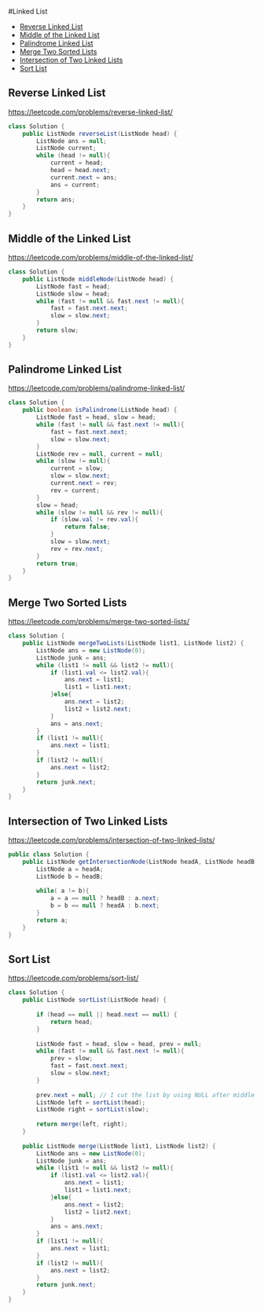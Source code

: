 #Linked List

+ [Reverse Linked List](#reverse-linked-list)
+ [Middle of the Linked List](#middle-of-the-linked-list)
+ [Palindrome Linked List](#palindrome-linked-list)
+ [Merge Two Sorted Lists](#merge-two-sorted-lists)
+ [Intersection of Two Linked Lists](#intersection-of-two-linked-lists)
+ [Sort List](#sort-list)
<!---->

## Reverse Linked List
https://leetcode.com/problems/reverse-linked-list/
```java
class Solution {
    public ListNode reverseList(ListNode head) {
        ListNode ans = null;
        ListNode current;
        while (head != null){
            current = head;
            head = head.next;
            current.next = ans;
            ans = current;
        }
        return ans;
    }
}
```

## Middle of the Linked List
https://leetcode.com/problems/middle-of-the-linked-list/
```java
class Solution {
    public ListNode middleNode(ListNode head) {
        ListNode fast = head;
        ListNode slow = head;
        while (fast != null && fast.next != null){
            fast = fast.next.next;
            slow = slow.next;
        }
        return slow;
    }
}
```

## Palindrome Linked List
https://leetcode.com/problems/palindrome-linked-list/
```java
class Solution {
    public boolean isPalindrome(ListNode head) {
        ListNode fast = head, slow = head;
        while (fast != null && fast.next != null){
            fast = fast.next.next;
            slow = slow.next;
        }
        ListNode rev = null, current = null;
        while (slow != null){
            current = slow;
            slow = slow.next;
            current.next = rev;
            rev = current;
        }
        slow = head;
        while (slow != null && rev != null){
            if (slow.val != rev.val){
                return false;
            }
            slow = slow.next;
            rev = rev.next;
        }
        return true;
    }
}
```

## Merge Two Sorted Lists
https://leetcode.com/problems/merge-two-sorted-lists/
```java
class Solution {
    public ListNode mergeTwoLists(ListNode list1, ListNode list2) {
        ListNode ans = new ListNode(0);
        ListNode junk = ans;
        while (list1 != null && list2 != null){
            if (list1.val <= list2.val){
                ans.next = list1;
                list1 = list1.next;
            }else{
                ans.next = list2;
                list2 = list2.next;
            }
            ans = ans.next;
        }
        if (list1 != null){
            ans.next = list1;
        }
        if (list2 != null){
            ans.next = list2;
        }
        return junk.next;
    }
}
```

## Intersection of Two Linked Lists
https://leetcode.com/problems/intersection-of-two-linked-lists/
```java
public class Solution {
    public ListNode getIntersectionNode(ListNode headA, ListNode headB) {
        ListNode a = headA;
        ListNode b = headB;
    
        while( a != b){
            a = a == null ? headB : a.next;
            b = b == null ? headA : b.next;    
        }
        return a;
    }
}
```

## Sort List
https://leetcode.com/problems/sort-list/
```java
class Solution {
    public ListNode sortList(ListNode head) {
        
        if (head == null || head.next == null) {
            return head;
        }
        
        ListNode fast = head, slow = head, prev = null;
        while (fast != null && fast.next != null){
            prev = slow;
            fast = fast.next.next;
            slow = slow.next;
        }
        
        prev.next = null; // I cut the list by using NULL after middle node
        ListNode left = sortList(head);
        ListNode right = sortList(slow);
        
        return merge(left, right);
    }
    
    public ListNode merge(ListNode list1, ListNode list2) {
        ListNode ans = new ListNode(0);
        ListNode junk = ans;
        while (list1 != null && list2 != null){
            if (list1.val <= list2.val){
                ans.next = list1;
                list1 = list1.next;
            }else{
                ans.next = list2;
                list2 = list2.next;
            }
            ans = ans.next;
        }
        if (list1 != null){
            ans.next = list1;
        }
        if (list2 != null){
            ans.next = list2;
        }
        return junk.next;
    }
}
```